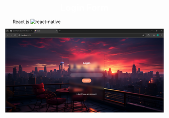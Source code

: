 <h1 style="color: #fff; text-align: center;">Login Form</h1>

<p>
  <ul>
    <li style="list-style: none;">React js <img width="24" height="24" src="https://img.icons8.com/color/48/react-native.png" alt="react-native"/></li>
  </ul>
</p>

<img src="./output.png">
